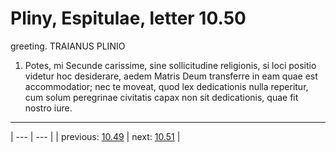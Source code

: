 # Pliny, Espitulae, letter 10.50

greeting. TRAIANUS PLINIO



1. Potes, mi Secunde carissime, sine sollicitudine religionis, si loci positio videtur hoc desiderare, aedem Matris Deum transferre in eam quae est accommodatior; nec te moveat, quod lex dedicationis nulla reperitur, cum solum peregrinae civitatis capax non sit dedicationis, quae fit nostro iure.



---

| --- | --- |
| previous: [10.49](../10.49/) | next: [10.51](../10.51/) |